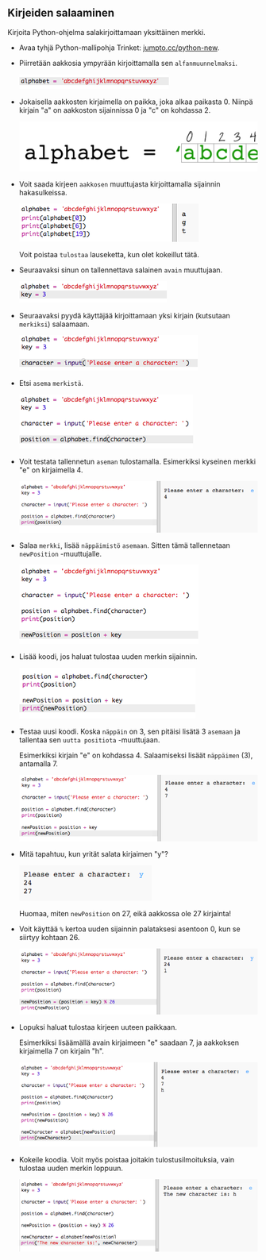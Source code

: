 ## Kirjeiden salaaminen

Kirjoita Python-ohjelma salakirjoittamaan yksittäinen merkki.

+ Avaa tyhjä Python-mallipohja Trinket: <a href="http://jumpto.cc/python-new" target="_blank">jumpto.cc/python-new</a>.

+ Piirretään aakkosia ympyrään kirjoittamalla sen `alfanmuunnelmaksi`.
    
    ![kuvakaappaus](images/messages-alphabet.png)

+ Jokaisella aakkosten kirjaimella on paikka, joka alkaa paikasta 0. Niinpä kirjain "a" on aakkoston sijainnissa 0 ja "c" on kohdassa 2.
    
    ![kuvakaappaus](images/messages-array.png)

+ Voit saada kirjeen `aakkosen` muuttujasta kirjoittamalla sijainnin hakasulkeissa.
    
    ![kuvakaappaus](images/messages-alphabet-array.png)
    
    Voit poistaa `tulostaa` lauseketta, kun olet kokeillut tätä.

+ Seuraavaksi sinun on tallennettava salainen `avain` muuttujaan.
    
    ![kuvakaappaus](images/messages-key.png)

+ Seuraavaksi pyydä käyttäjää kirjoittamaan yksi kirjain (kutsutaan `merkiksi`) salaamaan.
    
    ![kuvakaappaus](images/messages-character.png)

+ Etsi `asema` `merkistä`.
    
    ![kuvakaappaus](images/messages-position.png)

+ Voit testata tallennetun `aseman` tulostamalla. Esimerkiksi kyseinen merkki "e" on kirjaimella 4.
    
    ![kuvakaappaus](images/messages-position-test.png)

+ Salaa `merkki`, lisää `näppäimistö` `asemaan`. Sitten tämä tallennetaan `newPosition` -muuttujalle.
    
    ![kuvakaappaus](images/messages-newposition.png)

+ Lisää koodi, jos haluat tulostaa uuden merkin sijainnin.
    
    ![kuvakaappaus](images/messages-newposition-print.png)

+ Testaa uusi koodi. Koska `näppäin` on 3, sen pitäisi lisätä 3 `asemaan` ja tallentaa sen `uutta positiota` -muuttujaan.
    
    Esimerkiksi kirjain "e" on kohdassa 4. Salaamiseksi lisäät `näppäimen` (3), antamalla 7.
    
    ![kuvakaappaus](images/messages-newposition-test.png)

+ Mitä tapahtuu, kun yrität salata kirjaimen "y"?
    
    ![kuvakaappaus](images/messages-modulus-bug.png)
    
    Huomaa, miten `newPosition` on 27, eikä aakkossa ole 27 kirjainta!

+ Voit käyttää `%` kertoa uuden sijainnin palataksesi asentoon 0, kun se siirtyy kohtaan 26.
    
    ![kuvakaappaus](images/messages-modulus.png)

+ Lopuksi haluat tulostaa kirjeen uuteen paikkaan.
    
    Esimerkiksi lisäämällä avain kirjaimeen "e" saadaan 7, ja aakkoksen kirjaimella 7 on kirjain "h".
    
    ![kuvakaappaus](images/messages-newcharacter.png)

+ Kokeile koodia. Voit myös poistaa joitakin tulostusilmoituksia, vain tulostaa uuden merkin loppuun.
    
    ![kuvakaappaus](images/messages-enc-test.png)